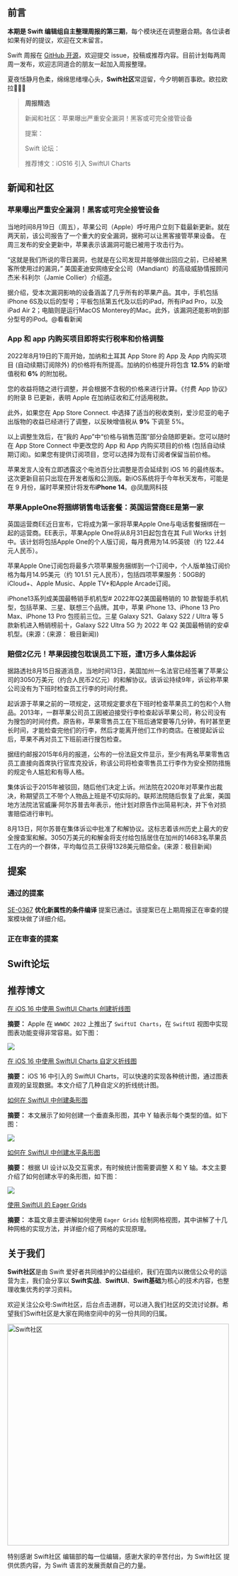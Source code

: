 ## 前言

**本期是 Swift 编辑组自主整理周报的第三期**，每个模块还在调整磨合期。各位读者如果有好的提议，欢迎在文末留言。

Swift 周报在 [GitHub 开源](https://github.com/SwiftCommunityRes/SwiftWeekly "SwiftWeekly")，欢迎提交 issue，投稿或推荐内容。目前计划每两周周一发布，欢迎志同道合的朋友一起加入周报整理。

夏夜恬静月色柔，绵绵思绪埋心头，**Swift社区**常逗留，今夕明朝百事欧。欧拉欧拉👊👊👊

> **周报精选**
>
> 新闻和社区：苹果曝出严重安全漏洞！黑客或可完全接管设备
> 
> 提案：
> 
> Swift 论坛：
>
> 推荐博文：iOS16 引入 SwiftUI Charts

## 新闻和社区

### 苹果曝出严重安全漏洞！黑客或可完全接管设备

当地时间8月19日（周五），苹果公司（Apple）呼吁用户立刻下载最新更新。就在两天前，该公司报告了一个重大的安全漏洞，据称可以让黑客接管苹果设备。
在周三发布的安全更新中，苹果表示该漏洞可能已被用于攻击行为。

“这就是我们所说的零日漏洞，也就是在公司发现并能够做出回应之前，已经被黑客所使用过的漏洞，” 美国麦迪安网络安全公司（Mandiant）的高级威胁情报顾问杰米·科利尔（Jamie Collier）介绍道。

据介绍，受本次漏洞影响的设备涵盖了几乎所有的苹果产品。其中，手机包括iPhone 6S及以后的型号；平板包括第五代及以后的iPad，所有iPad Pro，以及iPad Air 2；电脑则是运行MacOS Monterey的Mac。此外，该漏洞还能影响到部分型号的iPod。@看看新闻

### App 和 app 内购买项目即将实行税率和价格调整

2022年8月19日的下周开始，加纳和土耳其 App Store 的 App 及 App 内购买项目 (自动续期订阅除外) 的价格将有所提高。加纳的价格提升将包含 **12.5%** 的新增值税和 **6%** 的附加税。

您的收益将随之进行调整，并会根据不含税的价格来进行计算。《付费 App 协议》的附录 B 已更新，表明 Apple 在加纳征收和汇付适用税款。

此外，如果您在 App Store Connect. 中选择了适当的税收类别，爱沙尼亚的电子出版物的收益已经进行了调整，以反映增值税从 **9%** 下调至 5%。

以上调整生效后，在“我的 App”中“价格与销售范围”部分会随即更新。您可以随时在 App Store Connect 中更改您的 App 和 App 内购买项目的价格 (包括自动续期订阅)。如果您有提供订阅项目，您可以选择为现有订阅者保留当前价格。

苹果发言人没有立即透露这个电池百分比调整是否会延续到 iOS 16 的最终版本。这次更新目前只出现在开发者版和公测版。新iOS系统将于今年秋天发布，可能是在 9 月份，届时苹果预计将发布**iPhone 14**。@凤凰网科技

### 苹果AppleOne将捆绑销售电话套餐：英国运营商EE是第一家

英国运营商EE近日宣布，它将成为第一家将苹果Apple One与电话套餐捆绑在一起的运营商。EE表示，苹果Apple One将从8月31日起包含在其 Full Works 计划中。该计划将包括Apple One的个人版订阅，每月费用为14.95英镑（约 122.44 元人民币）。

苹果Apple One订阅包将最多六项苹果服务捆绑到一个订阅中，个人版单独订阅价格为每月14.95美元（约 101.51 元人民币），包括四项苹果服务：50GB的iCloud+、Apple Music、Apple TV+和Apple Arcade订阅。

iPhone13系列成美国最畅销手机机型# 2022年Q2美国最畅销的 10 款智能手机机型，包括苹果、三星、联想三个品牌。其中，苹果 iPhone 13、iPhone 13 Pro Max、iPhone 13 Pro 包揽前三位。三星 Galaxy S21、Galaxy S22 / Ultra 等 5 款新机进入畅销榜前十，Galaxy S22 Ultra 5G 为 2022 年 Q2 美国最畅销的安卓机型。(来源：(来源： 极目新闻))

### 赔偿2亿元！苹果因搜包耽误员工下班，遭1万多人集体起诉

据路透社8月15日报道消息，当地时间13日，美国加州一名法官已经签署了苹果公司的3050万美元（约合人民币2亿元）的和解协议。该诉讼持续9年，诉讼称苹果公司没有为下班时检查员工行李的时间付费。

起诉源于苹果之前的一项规定，这项规定要求在下班时检查苹果员工的包和个人物品。2013年，一群苹果公司员工因被迫接受行李检查起诉苹果公司，称公司没有为搜包的时间付费。原告称，苹果零售员工在下班后通常要等几分钟，有时甚至更长时间，才能检查完他们的行李，然后才能离开他们工作的商店。在被提起诉讼后，苹果不再对员工下班前进行搜包检查。

据纽约邮报2015年6月的报道，公布的一份法庭文件显示，至少有两名苹果零售店员工直接向首席执行官库克投诉，称该公司将检查零售员工行李作为安全预防措施的规定令人尴尬和有辱人格。

集体诉讼于2015年被驳回，随后他们决定上诉。州法院在2020年对苹果作出裁决，称期望员工不带个人物品上班是不切实际的。联邦法院随后恢复了此案，美国地方法院法官威廉·阿尔苏普去年表示，他计划对原告作出简易判决，并下令对损害赔偿进行审判。

8月13日，阿尔苏普在集体诉讼中批准了和解协议。这标志着该州历史上最大的安全搜查案和解。3050万美元的和解金将支付给包括居住在加州的14683名苹果员工在内的一个群体，平均每位员工获得1328美元赔偿金。(来源：极目新闻)

## 提案

### 通过的提案

[SE-0367](https://github.com/apple/swift-evolution/blob/main/proposals/0367-conditional-attributes.md "SE-0367") **优化新属性的条件编译** 提案已通过。该提案已在上期周报正在审查的提案模块做了详细介绍。

### 正在审查的提案


## Swift论坛


## 推荐博文

[在 iOS 16 中使用 SwiftUI Charts 创建折线图](https://swdevnotes.com/swift/2022/create-a-line-chart-with-swiftui-charts-in-ios-16/ "在 iOS 16 中使用 SwiftUI Charts 创建折线图")

**摘要：** Apple 在 `WWWDC 2022` 上推出了 `SwiftUI Charts`，在 `SwiftUI` 视图中实现图表功能变得非常容易。如下图：

![](https://files.mdnice.com/user/17787/26e62f71-d3d2-473a-8ceb-255476dc3d62.png)

[在 iOS 16 中使用 SwiftUI Charts 自定义折线图](https://swdevnotes.com/swift/2022/customise-a-line-chart-with-swiftui-charts-in-ios-16/ "在 iOS 16 中使用 SwiftUI Charts 自定义折线图")

**摘要：** iOS 16 中引入的 SwiftUI Charts，可以快速的实现各种统计图，通过图表直观的呈现数据。本文介绍了几种自定义的折线统计图。

[如何在 SwiftUI 中创建条形图](https://swdevnotes.com/swift/2021/how-to-create-bar-chart-swiftui/ "如何在 SwiftUI 中创建条形图")

**摘要：** 本文展示了如何创建一个垂直条形图，其中 Y 轴表示每个类型的值。如下图：

![](https://files.mdnice.com/user/17787/9514fc75-413e-4f9c-9e69-5218cd035bf8.png)

[如何在 SwiftUI 中创建水平条形图](https://swdevnotes.com/swift/2021/horizontal-bar-chart-in-swiftui/ "货拉拉 iOS 司机端线程治理总结")

**摘要：** 根据 UI 设计以及交互需求，有时候统计图需要调整 X 和 Y 轴。本文主要介绍了如何创建水平的条形图，如下图：

![](https://files.mdnice.com/user/17787/190c7254-5ee2-4f01-a298-4594d21acfb3.gif)

[使用 SwiftUI 的 Eager Grids](https://github.com/SwiftCommunityRes/article-ios/blob/main/resource/%E4%BD%BF%E7%94%A8%20SwiftUI%20%E7%9A%84%20Eager%20Grids.md "使用 SwiftUI 的 Eager Grids")

**摘要：** 本篇文章主要讲解如何使用 `Eager Grids` 绘制网格视图，其中讲解了十几种网格的实现方法，并详细介绍了网格的实现原理。

## 关于我们

**Swift社区**是由 Swift 爱好者共同维护的公益组织，我们在国内以微信公众号的运营为主，我们会分享以 **Swift实战**、**SwiftUl**、**Swift基础**为核心的技术内容，也整理收集优秀的学习资料。

欢迎关注公众号:Swift社区，后台点击进群，可以进入我们社区的交流讨论群。希望我们Swift社区是大家在网络空间中的另一份共同的归属。

<img width="500" alt="Swift社区" src="https://user-images.githubusercontent.com/24238160/132703149-34121c6c-fd18-491c-a697-58a0fabf3060.png">

特别感谢 Swift社区 编辑部的每一位编辑，感谢大家的辛苦付出，为 Swift社区 提供优质内容，为 Swift 语言的发展贡献自己的力量。
